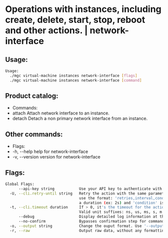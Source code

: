 # Operations with instances, including create, delete, start, stop, reboot and other actions. | network-interface

## Usage:
```bash
Usage:
  ./mgc virtual-machine instances network-interface [flags]
  ./mgc virtual-machine instances network-interface [command]
```

## Product catalog:
- Commands:
- attach      Attach network interface to an instance.
- detach      Detach a non primary network interface from an instance.

## Other commands:
- Flags:
- -h, --help      help for network-interface
- -v, --version   version for network-interface

## Flags:
```bash
Global Flags:
      --api-key string           Use your API key to authenticate with the API
  -U, --cli.retry-until string   Retry the action with the same parameters until the given condition is met. The flag parameters
                                 use the format: 'retries,interval,condition', where 'retries' is a positive integer, 'interval' is
                                 a duration (ex: 2s) and 'condition' is a 'engine=value' pair such as "jsonpath=expression"
  -t, --cli.timeout duration     If > 0, it's the timeout for the action execution. It's specified as numbers and unit suffix.
                                 Valid unit suffixes: ns, us, ms, s, m and h. Examples: 300ms, 1m30s
      --debug                    Display detailed log information at the debug level
      --no-confirm               Bypasses confirmation step for commands that ask a confirmation from the user
  -o, --output string            Change the ouput format. Use '--output=help' to know more details. (default "yaml")
  -r, --raw                      Output raw data, without any formatting or coloring
```


